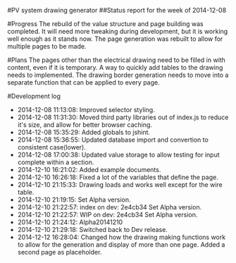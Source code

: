 #PV system drawing generator
##Status report for the week of 2014-12-08

#Progress
The rebuild of the value structure and page building was completed.
It will need more tweaking during development, but it is working well enough as it stands now.
The page generation was rebuilt to allow for multiple pages to be made.

#Plans
The pages other than the electrical drawing need to be filled in with content, even if it is temporary.
A way to quickly add tables to the drawing needs to implemented.
The drawing border generation needs to move into a separate function that can be applied to every page.


#Development log
* 2014-12-08 11:13:08: Improved selector styling.
* 2014-12-08 11:31:30: Moved third party libraries out of index.js to reduce it's size, and allow for better browser caching.
* 2014-12-08 15:35:29: Added globals to jshint.
* 2014-12-08 15:36:55: Updated database import and convertion to consistent case(lower).
* 2014-12-08 17:00:38: Updated value storage to allow testing for input complete within a section.
* 2014-12-10 16:21:02: Added example documents.
* 2014-12-10 16:26:18: Fixed a lot of the variables that define the page.
* 2014-12-10 21:15:33: Drawing loads and works well except for the wire table.
* 2014-12-10 21:19:15: Set Alpha version.
* 2014-12-10 21:22:57: index on dev: 2e4cb34 Set Alpha version.
* 2014-12-10 21:22:57: WIP on dev: 2e4cb34 Set Alpha version.
* 2014-12-10 21:24:12: Alpha20141210
* 2014-12-10 21:29:18: Switched back to Dev release.
* 2014-12-12 16:28:04: Changed how the drawing making functions work to allow for the generation and display of more than one page. Added a second page as placeholder.
